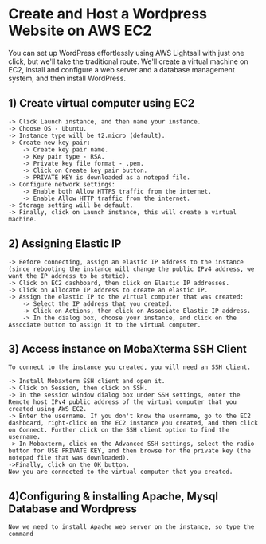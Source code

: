 # Create and Host a Wordpress Website on AWS EC2
You can set up WordPress effortlessly using AWS Lightsail with just one click, but we'll take the traditional route. We'll create a virtual machine on EC2, install and configure a web server and a database management system, and then install WordPress.

## 1) Create virtual computer using EC2
    -> Click Launch instance, and then name your instance.
    -> Choose OS - Ubuntu.
    -> Instance type will be t2.micro (default).
    -> Create new key pair:
        -> Create key pair name.
        -> Key pair type - RSA.
        -> Private key file format - .pem.
        -> Click on Create key pair button.
        -> PRIVATE KEY is downloaded as a notepad file.
    -> Configure network settings:
        -> Enable both Allow HTTPS traffic from the internet.
        -> Enable Allow HTTP traffic from the internet.
    -> Storage setting will be default.
    -> Finally, click on Launch instance, this will create a virtual machine.

## 2) Assigning Elastic IP
    -> Before connecting, assign an elastic IP address to the instance (since rebooting the instance will change the public IPv4 address, we want the IP address to be static).
    -> Click on EC2 dashboard, then click on Elastic IP addresses.
    -> Click on Allocate IP address to create an elastic IP.
    -> Assign the elastic IP to the virtual computer that was created:
        -> Select the IP address that you created.
        -> Click on Actions, then click on Associate Elastic IP address.
        -> In the dialog box, choose your instance, and click on the Associate button to assign it to the virtual computer.

## 3) Access instance on MobaXterma SSH Client
    To connect to the instance you created, you will need an SSH client.

    -> Install Mobaxterm SSH client and open it.
    -> Click on Session, then click on SSH.
    -> In the session window dialog box under SSH settings, enter the Remote host IPv4 public address of the virtual computer that you created using AWS EC2.
    -> Enter the username. If you don't know the username, go to the EC2 dashboard, right-click on the EC2 instance you created, and then click on Connect. Further click on the SSH client option to find the username.
    -> In Mobaxterm, click on the Advanced SSH settings, select the radio button for USE PRIVATE KEY, and then browse for the private key (the notepad file that was downloaded).
    ->Finally, click on the OK button.
    Now you are connected to the virtual computer that you created.

## 4)Configuring & installing Apache, Mysql Database and Wordpress
    Now we need to install Apache web server on the instance, so type the command
    
